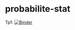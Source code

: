 # probabilite-stat
Tp1:
[![Binder](https://mybinder.org/badge_logo.svg)](https://mybinder.org/v2/gh/hajerdardouri/probabilite-stat/tree/main/hajer%20dardouri%20probabilite/main?urlpath=TP1.ipynb)
